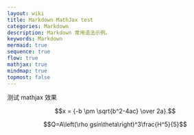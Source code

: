 ```yaml
---
layout: wiki
title: Markdown MathJax test
categories: Markdown
description: Markdown 常用语法示例。
keywords: Markdown
mermaid: true
sequence: true
flow: true
mathjax: true
mindmap: true
topmost: false
---
```


测试 mathjax 效果

$$x = {-b \pm \sqrt{b^2-4ac} \over 2a}.$$


$$Q=A\left(\rho gsin\theta\right)^3\frac{H^5}{5}$$